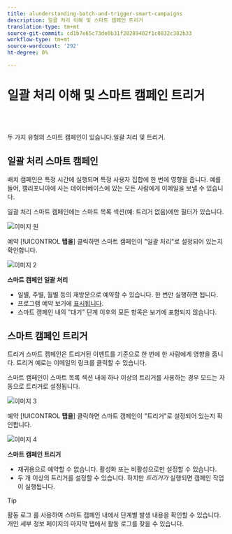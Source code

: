 ```yaml
---
title: alunderstanding-batch-and-trigger-smart-campaigns
description: 일괄 처리 이해 및 스마트 캠페인 트리거
translation-type: tm+mt
source-git-commit: cd1b7e65c73de0b31f20289402f1c0832c382b33
workflow-type: tm+mt
source-wordcount: '292'
ht-degree: 0%

---
```



# 일괄 처리 이해 및 스마트 캠페인 트리거

<br> 

두 가지 유형의 스마트 캠페인이 있습니다.일괄 처리 및 트리거.

## 일괄 처리 스마트 캠페인

배치 캠페인은 특정 시간에 실행되며 특정 사용자 집합에 한 번에 영향을 줍니다. 예를 들어, 캘리포니아에 사는 데이터베이스에 있는 모든 사람에게 이메일을 보낼 수 있습니다.

일괄 처리 스마트 캠페인에는 스마트 목록 섹션(예: 트리거 없음)에만 필터가 있습니다.

![이미지 원](/help/sky/assets/smart-campaigns/understanding-batch-and-trigger-smart-campaigns/understanding-batch-and-trigger-smart-campaigns-1.png)

예약 [!UICONTROL **탭을**] 클릭하면 스마트 캠페인이 &quot;일괄 처리&quot;로 설정되어 있는지 확인합니다.

![이미지 2](/help/sky/assets/smart-campaigns/understanding-batch-and-trigger-smart-campaigns/understanding-batch-and-trigger-smart-campaigns-2.png)

**스마트 캠페인 일괄 처리**

* 일별, 주별, 월별 등의 재방문으로 예약할 수 있습니다. 한 번만 실행하면 됩니다.
* 프로그램 예약 보기에 [표시됩니다](https://docs.marketo.com/display/DOCS/Navigating+the+Program+Schedule+View).
* 스마트 캠페인 내의 &quot;대기&quot; 단계 이후의 모든 항목은 보기에 포함되지 않습니다.

## 스마트 캠페인 트리거

트리거 스마트 캠페인은 트리거된 이벤트를 기준으로 한 번에 한 사람에게 영향을 줍니다. 트리거 예로는 이메일의 링크를 클릭할 수 있습니다.

스마트 캠페인이 스마트 목록 섹션 내에 하나 이상의 트리거를 사용하는 경우 모드는 자동으로 트리거로 설정됩니다.

![이미지 3](/help/sky/assets/smart-campaigns/understanding-batch-and-trigger-smart-campaigns/understanding-batch-and-trigger-smart-campaigns-3.png)

예약 [!UICONTROL **탭을**] 클릭하면 스마트 캠페인이 &quot;트리거&quot;로 설정되어 있는지 확인합니다.

![이미지 4](/help/sky/assets/smart-campaigns/understanding-batch-and-trigger-smart-campaigns/understanding-batch-and-trigger-smart-campaigns-4.png)

**스마트 캠페인 트리거**

* 재귀용으로 예약할 수 없습니다. 활성화 또는 비활성으로만 설정할 수 있습니다.
* 두 개 이상의 트리거를 설정할 수 있습니다. 하지만 _트리거가_ 실행되면 캠페인 작업이 실행됩니다.

>[!TIP]
>
>활동 로그 [](https://docs.marketo.com/display/DOCS/Locate+the+Activity+Log+for+a+Person) 를 사용하여 스마트 캠페인 내에서 단계별 발생 내용을 확인할 수 있습니다. 개인 세부 정보 페이지의 마지막 탭에서 활동 로그를 찾을 수 있습니다.
